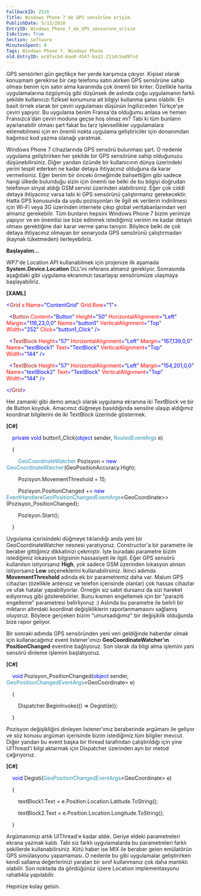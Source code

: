 ```yaml
---
FallbackID: 2526
Title: Windows Phone 7'de GPS sensörüne erişim.
PublishDate: 5/13/2010
EntryID: Windows_Phone_7_de_GPS_sensorune_erisim
IsActive: True
Section: software
MinutesSpent: 0
Tags: Windows Phone 7, Windows Phone
old.EntryID: ec8facbd-6ae8-4547-ba12-211dc5ad9fcd
---
```

GPS sensörleri gün geçtikçe her yerde karşımıza çıkıyor. Kişisel olarak
konuşmam gerekirse bir cep telefonu satın alırken GPS sensörüne sahip
olması benim için satın alma kararımda çok önemli bir kriter. Özellikle
harita uygulamalarına özgüymüş gibi düşünsek de aslında çoğu uygulamanın
farklı şekilde kullanıcızı fiziksel konumuna ait bilgiyi kullanma şansı
olabilir. En basit örnek olarak bir çeviri uygulaması düşünün
İngilizceden Türkçe'ye çeviri yapıyor. Bu uygulama benim Fransa'da
olduğumu anlasa ve hemen Fransızca'dan çeviri moduna geçse hoş olmaz mı?
Tabi ki tüm bunların ayarlanabilir olması şart fakat bu tarz
işlevsellikler uygulamalara eklenebilmesi için en önemli nokta uygulama
geliştiriciler için donanımdan bağımsız kod yazma olanağı yaratmak.

Windows Phone 7 cihazlarında GPS sensörü bulunması şart. O nedenle
uygulama geliştirirken her şekilde bir GPS sensörüne sahip olduğunuzu
düşünebilirsiniz. Diğer yandan özünde bir kullanıcının dünya üzerindeki
yerini tespit ederken ne kadar detaya ihtiyacınız olduğuna da karar
vermelisiniz. Eğer benim bir önceki örneğimde bahsettiğim gibi sadece
hangi ülkede bulunduğu sizin için önemli ise belki de bu bilgiyi
doğrudan telefonun sinyal aldığı GSM servisi üzerinden alabilirsiniz.
Eğer çok ciddi detaya ihtiyacınız varsa tabi ki GPS sensörünü
çalıştırmanız gerekecektir. Hatta GPS konusunda da uydu pozisyonları ile
ilgili ek verilerin indirilmesi için Wi-Fi veya 3G üzerinden internete
çıkıp global veritabanlarından veri almanız gerekebilir. Tüm bunların
hepsini Windows Phone 7 bizim yerimize yapıyor ve en önemlisi ise bize
edinmek istediğimiz verinin ne kadar detaylı olması gerektiğine dair
karar verme şansı tanıyor. Böylece belki de çok detaya ihtiyacınız
olmayan bir senaryoda GPS sensörünü çalıştırmadan (kaynak tüketmeden)
ilerleyebiliriz.

**Başlayalım...**

WP7'de Location API kullanabilmek için projenize ilk aşamada
**System.Device.Location** DLL'ini referans almanız gerekiyor.
Sonrasında aşağıdaki gibi uygulama ekranımızı tasarlayıp sensörümüze
ulaşmaya başlayabiliriz.

**[XAML]**

<span style="color: blue;">\<</span><span
style="color: #a31515;">Grid</span><span style="color: blue;">
</span><span style="color: red;">x:Name</span><span
style="color: blue;">=</span>"<span
style="color: blue;">ContentGrid</span>"<span style="color: blue;">
</span><span style="color: red;">Grid.Row</span><span
style="color: blue;">=</span>"<span style="color: blue;">1</span>"<span
style="color: blue;">\></span>

<span style="color: blue;">  \<</span><span
style="color: #a31515;">Button</span><span style="color: blue;">
</span><span style="color: red;">Content</span><span
style="color: blue;">=</span>"<span
style="color: blue;">Button</span>"<span style="color: blue;">
</span><span style="color: red;">Height</span><span
style="color: blue;">=</span>"<span style="color: blue;">50</span>"<span
style="color: blue;"> </span><span
style="color: red;">HorizontalAlignment</span><span
style="color: blue;">=</span>"<span
style="color: blue;">Left</span>"<span style="color: blue;">
</span><span style="color: red;">Margin</span><span
style="color: blue;">=</span>"<span
style="color: blue;">116,23,0,0</span>"<span style="color: blue;">
</span><span style="color: red;">Name</span><span
style="color: blue;">=</span>"<span
style="color: blue;">button1</span>"<span style="color: blue;">
</span><span style="color: red;">VerticalAlignment</span><span
style="color: blue;">=</span>"<span
style="color: blue;">Top</span>"<span style="color: blue;"> </span><span
style="color: red;">Width</span><span
style="color: blue;">=</span>"<span
style="color: blue;">252</span>"<span style="color: blue;"> </span><span
style="color: red;">Click</span><span
style="color: blue;">=</span>"<span
style="color: blue;">button1\_Click</span>"<span style="color: blue;">
/\></span>

<span style="color: blue;">  \<</span><span
style="color: #a31515;">TextBlock</span><span style="color: blue;">
</span><span style="color: red;">Height</span><span
style="color: blue;">=</span>"<span style="color: blue;">57</span>"<span
style="color: blue;"> </span><span
style="color: red;">HorizontalAlignment</span><span
style="color: blue;">=</span>"<span
style="color: blue;">Left</span>"<span style="color: blue;">
</span><span style="color: red;">Margin</span><span
style="color: blue;">=</span>"<span
style="color: blue;">167,139,0,0</span>"<span style="color: blue;">
</span><span style="color: red;">Name</span><span
style="color: blue;">=</span>"<span
style="color: blue;">textBlock1</span>"<span style="color: blue;">
</span><span style="color: red;">Text</span><span
style="color: blue;">=</span>"<span
style="color: blue;">TextBlock</span>"<span style="color: blue;">
</span><span style="color: red;">VerticalAlignment</span><span
style="color: blue;">=</span>"<span
style="color: blue;">Top</span>"<span style="color: blue;"> </span><span
style="color: red;">Width</span><span
style="color: blue;">=</span>"<span
style="color: blue;">144</span>"<span style="color: blue;"> /\></span>

<span style="color: blue;">  \<</span><span
style="color: #a31515;">TextBlock</span><span style="color: blue;">
</span><span style="color: red;">Height</span><span
style="color: blue;">=</span>"<span style="color: blue;">57</span>"<span
style="color: blue;"> </span><span
style="color: red;">HorizontalAlignment</span><span
style="color: blue;">=</span>"<span
style="color: blue;">Left</span>"<span style="color: blue;">
</span><span style="color: red;">Margin</span><span
style="color: blue;">=</span>"<span
style="color: blue;">154,201,0,0</span>"<span style="color: blue;">
</span><span style="color: red;">Name</span><span
style="color: blue;">=</span>"<span
style="color: blue;">textBlock2</span>"<span style="color: blue;">
</span><span style="color: red;">Text</span><span
style="color: blue;">=</span>"<span
style="color: blue;">TextBlock</span>"<span style="color: blue;">
</span><span style="color: red;">VerticalAlignment</span><span
style="color: blue;">=</span>"<span
style="color: blue;">Top</span>"<span style="color: blue;"> </span><span
style="color: red;">Width</span><span
style="color: blue;">=</span>"<span
style="color: blue;">144</span>"<span style="color: blue;"> /\></span>

<span style="color: blue;">\</</span><span
style="color: #a31515;">Grid</span><span style="color: blue;">\></span>

Her zamanki gibi demo amaçlı olarak uygulama ekranına iki TextBlock ve
bir de Button koyduk. Amacımız düğmeye basıldığında sensöre ulaşıp
aldığımız koordinat bilgilerini de iki TextBlock üzerinde göstermek.

**[C\#]**

    <span style="color: blue;">private</span> <span
style="color: blue;">void</span> button1\_Click(<span
style="color: blue;">object</span> sender, <span
style="color: #2b91af;">RoutedEventArgs</span> e)

    {

        <span style="color: #2b91af;">GeoCoordinateWatcher</span>
Pozisyon = <span style="color: blue;">new</span> <span
style="color: #2b91af;">GeoCoordinateWatcher</span>(GeoPositionAccuracy.High);

        Pozisyon.MovementThreshold = 15;

        Pozisyon.PositionChanged += <span
style="color: blue;">new</span> <span
style="color: #2b91af;">EventHandler</span>\<<span
style="color: #2b91af;">GeoPositionChangedEventArgs</span>\<GeoCoordinate\>\>(Pozisyon\_PositionChanged);

        Pozisyon.Start();

    }

Uygulama içerisindeki düğmeye tıklandığı anda yeni bir
GeoCoordinateWatcher nesnesi yaratıyoruz. Constructor'a bir parametre
ile beraber gittiğimiz dikkatinizi çekmiştir. İşte buradaki parametre
bizim istediğimiz lokasyon bilgisinin hassasiyeti ile ilgili. Eğer GPS
sensörü kullanılsın istiyorsanız **High**, yok sadece GSM üzerinden
lokasyon alınsın istiyorsanız **Low** seçeneklerini kullanabilirsiniz.
İkinci adımda **MovementThreshold** adında ek bir parametremiz daha var.
Malum GPS cihazları (özellikle antensiz ve telefon içerisinde olanlar)
çok hassas cihazlar ve ufak hatalar yapabiliyorlar. Örneğin siz sabit
dursanız da sizi hareket ediyormuş gibi gösterebilirler. Bunu kısmen
engellemek için bir "paraziti engelleme" parametresi belirliyoruz :)
Aslında bu parametre ile belirli bir miktarın altındaki koordinat
değişikliklerin raporlanmamasını sağlamış oluyoruz. Böylece gerçeken
bizim "umursadığımız" bir değişiklik olduğunda bize rapor geliyor.

Bir sonraki adımda GPS sensöründen yeni veri geldiğinde haberdar olmak
için kullanacağımız event listener'ımızı **GeoCoordinateWatcher'ın**
**PositionChanged** eventine bağlıyoruz. Son olarak da bilgi alma
işlemini yani sensörü dinleme işlemini başlatıyoruz.

**[C\#]**

    <span style="color: blue;">void</span>
Pozisyon\_PositionChanged(<span style="color: blue;">object</span>
sender, <span
style="color: #2b91af;">GeoPositionChangedEventArgs</span>\<GeoCoordinate\>
e)

    {

        Dispatcher.BeginInvoke(() =\> Degisti(e));

    }

Pozisyon değişikliğini dinleyen listener'ımız beraberinde argümanı ile
geliyor ve söz konusu argüman içerisinde bizim istediğimiz tüm bilgiler
mevcut. Diğer yandan bu event başka bir thread tarafından çalıştırıldığı
için yine UIThread'i bilgi aktarmak için Dispatcher üzerinden ayrı bir
metod çağırıyoruz.

**[C\#]**

    <span style="color: blue;">void</span> Degisti(<span
style="color: #2b91af;">GeoPositionChangedEventArgs</span>\<GeoCoordinate\>
e)

    {

        textBlock1.Text = e.Position.Location.Latitude.ToString();

        textBlock2.Text = e.Position.Location.Longitude.ToString();

    }

Argümanımızı artık UIThread'e kadar aldık. Geriye eldeki parametreleri
ekrana yazmak kaldı. Tabi siz farklı uygulamalarda bu parametreleri
farklı şekillerde kullanabilirsiniz. Kötü haber ise MIX ile beraber
gelen emülatörün GPS simülasyonu yapamaması. O nedenle bu gibi
uygulamalar geliştirirken kendi sallama değerlerinizi yaratan bir sınıf
kullanmanız çok daha mantıklı olabilir. Son noktada da gördüğünüz üzere
Location implementasyonu rahatlıkla yapılabilir.

Hepinize kolay gelsin.



